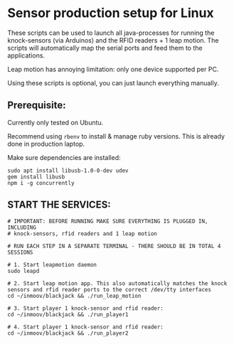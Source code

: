 # Sensor production setup for Linux

These scripts can be used to launch all java-processes for running the knock-sensors (via Arduinos) and the RFID readers + 1 leap motion. The scripts will automatically map the serial ports and feed them to the applications.

Leap motion has annoying limitation: only one device supported per PC.

Using these scripts is optional, you can just launch everything manually.


## Prerequisite:

Currently only tested on Ubuntu.

Recommend using ```rbenv``` to install & manage ruby versions. This is already done in production laptop.

Make sure dependencies are installed:

```
sudo apt install libusb-1.0-0-dev udev
gem install libusb
npm i -g concurrently
```

## START THE SERVICES:

```
# IMPORTANT: BEFORE RUNNING MAKE SURE EVERYTHING IS PLUGGED IN, INCLUDING
# knock-sensors, rfid readers and 1 leap motion

# RUN EACH STEP IN A SEPARATE TERMINAL - THERE SHOULD BE IN TOTAL 4 SESSIONS

# 1. Start leapmotion daemon
sudo leapd

# 2. Start leap motion app. This also automatically matches the knock sensors and rfid reader ports to the correct /dev/tty interfaces
cd ~/inmoov/blackjack && ./run_leap_motion

# 3. Start player 1 knock-sensor and rfid reader:
cd ~/inmoov/blackjack && ./run_player1

# 4. Start player 1 knock-sensor and rfid reader:
cd ~/inmoov/blackjack && ./run_player2
```
